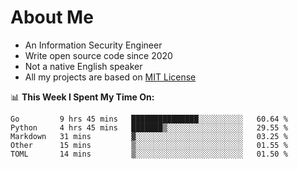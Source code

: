 # About Me

- An Information Security Engineer
- Write open source code since 2020
- Not a native English speaker
- All my projects are based on [MIT License](https://opensource.org/licenses/MIT)

📊 **This Week I Spent My Time On:**
<!--START_SECTION:waka-->
```text
Go         9 hrs 45 mins   ███████████████░░░░░░░░░░   60.64 % 
Python     4 hrs 45 mins   ███████▒░░░░░░░░░░░░░░░░░   29.55 % 
Markdown   31 mins         ▓░░░░░░░░░░░░░░░░░░░░░░░░   03.25 % 
Other      15 mins         ▒░░░░░░░░░░░░░░░░░░░░░░░░   01.55 % 
TOML       14 mins         ▒░░░░░░░░░░░░░░░░░░░░░░░░   01.50 % 
```
<!--END_SECTION:waka-->

